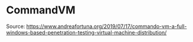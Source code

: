 # CommandVM
Source: https://www.andreafortuna.org/2019/07/17/commando-vm-a-full-windows-based-penetration-testing-virtual-machine-distribution/

